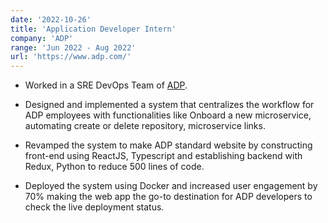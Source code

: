 ```yaml
---
date: '2022-10-26'
title: 'Application Developer Intern'
company: 'ADP'
range: 'Jun 2022 - Aug 2022'
url: 'https://www.adp.com/'
---
```


- Worked in a SRE DevOps Team of [ADP](https://www.adp.com/).

- Designed and implemented a system that centralizes the workflow for ADP employees with functionalities like Onboard a new microservice, automating create or delete repository, microservice links.

- Revamped the system to make ADP standard website by constructing front-end using ReactJS, Typescript and establishing backend with Redux, Python to reduce 500 lines of code.

- Deployed the system using Docker and increased user engagement by 70% making the web app the go-to destination for ADP developers to check the live deployment status.